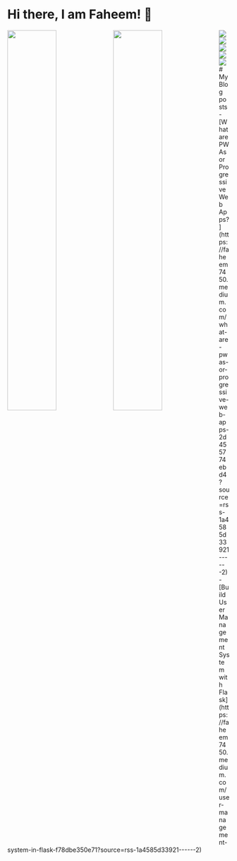 # Hi there, I am Faheem!  👋 
<img align="left" width ="47%" src="https://github-readme-stats.vercel.app/api?username=faheem77&show_icons=true&theme=radical" />
<img align= "left" width="47%" src="https://github-readme-stats.vercel.app/api/top-langs/?username=faheem77&layout=compact " />
<img align= "left" src="https://img.shields.io/badge/python-3670A0?style=for-the-badge&logo=python&logoColor=ffdd54" />
<img align="left" src="https://img.shields.io/badge/django-%23092E20.svg?style=for-the-badge&logo=django&logoColor=white" />
<img  align ="left" src = "https://img.shields.io/badge/DJANGO-REST-ff1709?style=for-the-badge&logo=django&logoColor=white&color=ff1709&labelColor=gray " />
<img align= "left" src = "https://img.shields.io/badge/flask-%23000.svg?style=for-the-badge&logo=flask&logoColor=white" />
<img align= "left" src= "https://img.shields.io/badge/FastAPI-005571?style=for-the-badge&logo=fastapi" />
<br>
# My Blog posts
<!-- BLOG-POST-LIST:START -->
- [What are PWAs or Progressive Web Apps?](https://faheem7450.medium.com/what-are-pwas-or-progressive-web-apps-2d455774ebd4?source=rss-1a4585d33921------2)
- [Build User Management System with Flask](https://faheem7450.medium.com/user-management-system-in-flask-f78dbe350e71?source=rss-1a4585d33921------2)
<!-- BLOG-POST-LIST:END -->
